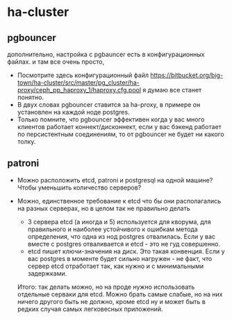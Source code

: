 # ha-cluster

## pgbouncer

дополнительно, настройка с pgbauncer есть в конфигурационных файлах. и там все очень просто,
* Посмотрите здесь конфигурационный файл https://bitbucket.org/big-town/ha-cluster/src/master/pg_cluster/ha-proxy/ceph_pp_haproxy_1/haproxy.cfg.pool я думаю все станет понятно.
* В двух словах pgbouncer ставится за ha-proxy, в примере он установлен на каждой ноде postgres.
* Только помните, что pgbouncer эффективен когда у вас много клиентов работает коннект/дисконнект, если у вас бэкенд работает по персистентным соединениям, то от pgbouncer не будет ни какого толку.

## patroni

* Можно расположить etcd, patroni и postgresql на одной машине? Чтобы уменьшить количество серверов?
* Можно, единственное требование к etcd что бы они располагались на разных серверах, но в целом так не правильно делать
  * 3 сервера etcd (а иногда и 5) используется для кворума, для правильного и наиболее устойчивого к ошибкам метода определения, что одна из нод postgres отвалилась. Если у вас вместе с postgres отваливается и etcd - это не гуд совершенно.
  * etcd пишет ключи-значения на диск. Это такая конвенция. Если у вас postgres в моменте будет сильно нагружен - не факт, что сервер etcd отработает так, как нужно и с минимальными задержками.

  Итого: так делать можно, но на проде нужно использовать отдельные серваки для etcd. Можно брать самые слабые, но на них ничего другого быть не должно, кроме etcd ну и может быть в редких случая самых легковесных приложений.
